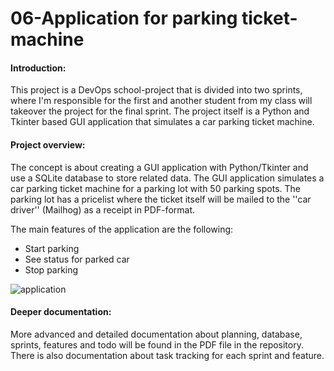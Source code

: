# 06-Application for parking ticket-machine

#### Introduction:
This project is a DevOps school-project that is divided into two sprints, where I'm responsible for the first and another student from my class will takeover the project for the final sprint. The project itself is a Python and Tkinter based GUI application that simulates a car parking ticket machine. 

#### Project overview:
The concept is about creating a GUI application with Python/Tkinter and use a SQLite database to store related data. The GUI application simulates a car parking ticket machine for a parking lot with 50 parking spots. The parking lot has a pricelist where the ticket itself will be mailed to the ''car driver'' (Mailhog) as a receipt in PDF-format.

The main features of the application are the following:
* Start parking
* See status for parked car
* Stop parking

![application](https://user-images.githubusercontent.com/90247080/166909151-a0443420-7d9a-445f-adda-206c80174043.JPG)



#### Deeper documentation:
More advanced and detailed documentation about planning, database, sprints, features and todo will be found in the PDF file in the repository. There is also documentation about task tracking for each sprint and feature.
